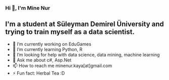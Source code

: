 ### Hi 👋, I'm Mine Nur


 <h2>I'm a student at Süleyman Demirel Üniversity and trying to train myself as a data scientist.</h2>

- 🔭 I’m currently working on EduGames 
- 🌱 I’m currently learning Python, R
- 🤔 I’m looking for help with data science, data mining, machine learning
- 💬 Ask me about c#, Asp.Net
- 📫 How to reach me minenur.kaya[at]gmail.com
- ⚡ Fun fact: Herbal Tea :D 

